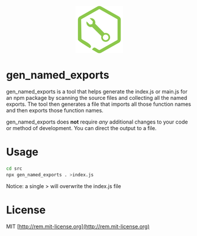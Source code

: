<p align="center">
  <img src="npx-wrench.svg" alt="NPX Wrench Logo">
</p>

# gen_named_exports

gen_named_exports is a tool that helps generate the index.js or main.js for an npm package by scanning the source files and collecting all the named exports.  The tool then generates a file that imports all those function names and then exports those function names.

gen_named_exports does **not** require *any* additional changes to your code or method of development. You can direct the output to a file.

# Usage

```bash
cd src
npx gen_named_exports . >index.js
```

Notice: a single > will overwrite the index.js file

# License

MIT [http://rem.mit-license.org](http://rem.mit-license.org)

